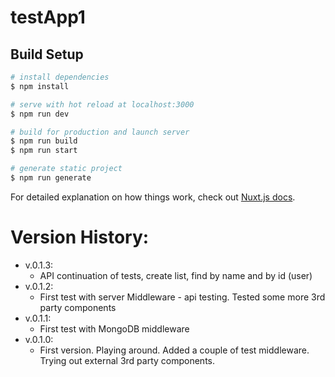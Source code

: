 # testApp1

## Build Setup

```bash
# install dependencies
$ npm install

# serve with hot reload at localhost:3000
$ npm run dev

# build for production and launch server
$ npm run build
$ npm run start

# generate static project
$ npm run generate
```

For detailed explanation on how things work, check out [Nuxt.js docs](https://nuxtjs.org).

Version History:
================
* v.0.1.3:
  - API continuation of tests, create list, find by name and by id (user)
* v.0.1.2:
  - First test with server Middleware - api testing. Tested some more 3rd party components
* v.0.1.1:
  - First test with MongoDB middleware
* v.0.1.0:
  - First version. Playing around. Added a couple of test middleware. Trying out external 3rd party components.
